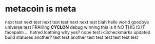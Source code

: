 # metacoin is meta

next test
next test
next test
test next
next test
blah
hello world
goodbye universe
test
FRAKing __CYCLON__
debug winning
this is it
NO THIS IS IT
facepalm
...
hatred
loathing
why
yes?
nope
test
i<3checkmarks
updated build statuses
another?
test
test
another test
test
test
test
test
test
